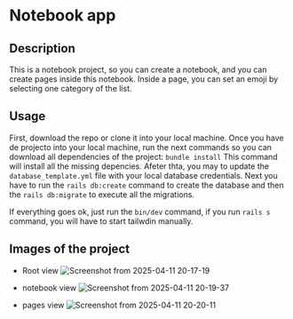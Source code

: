 # Notebook app

## Description
This is a notebook project, so you can create a notebook, and you can create pages inside this notebook.
Inside a page, you can set an emoji by selecting one category of the list.

## Usage
First, download the repo or clone it into your local machine.
Once you have de projecto into your local machine, run the next commands so you can download all dependencies of the project:
`bundle install`
This command will install all the missing depencies. Afeter thta, you may to update the `database_template.yml` file with your local database credentials.
Next you have to run the `rails db:create` command to create the database and then the `rails db:migrate` to execute all the migrations.

If everything goes ok, just run the `bin/dev` command, if you run `rails s` command, you will have to start tailwdin manually.

## Images of the project
- Root view
![Screenshot from 2025-04-11 20-17-19](https://github.com/user-attachments/assets/254d4705-c2d7-4936-be0f-be3a3c3480b0)

- notebook view
![Screenshot from 2025-04-11 20-19-37](https://github.com/user-attachments/assets/b063f060-30db-4d58-87e2-78b22c97e983)

- pages view
![Screenshot from 2025-04-11 20-20-11](https://github.com/user-attachments/assets/2f342834-c651-440e-8f9a-27c266057e95)
